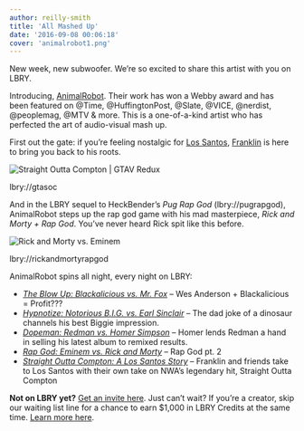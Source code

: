 ```yaml
---
author: reilly-smith
title: 'All Mashed Up'
date: '2016-09-08 00:06:18'
cover: 'animalrobot1.png'
---
```

New week, new subwoofer. We’re so excited to share this artist with you on LBRY.

Introducing, [AnimalRobot](https://www.facebook.com/animalrobot). Their work has won a Webby award and has been featured on @Time, @HuffingtonPost, @Slate, @VICE, @nerdist, @peoplemag, @MTV & more. This is a one-of-a-kind artist who has perfected the art of audio-visual mash up.

First out the gate: if you’re feeling nostalgic for [Los Santos](http://gta.wikia.com/wiki/Los_Santos_(HD_Universe)), [Franklin](http://gta.wikia.com/wiki/Franklin_Clinton) is here to bring you back to his roots.

![Straight Outta Compton | GTAV Redux](/img/news/gtav.png)

lbry://gtasoc

And in the LBRY sequel to HeckBender’s *Pug Rap God* (lbry://pugrapgod), AnimalRobot steps up the rap god game with his mad masterpiece, *Rick and Morty + Rap God*. You’ve never heard Rick spit like this before.

![Rick and Morty vs. Eminem](/img/news/rick.png)

lbry://rickandmortyrapgod

AnimalRobot spins all night, every night on LBRY:

- *[The Blow Up: Blackalicious vs. Mr. Fox](https://open.lbry.io/theblowup)* – Wes Anderson + Blackalicious = Profit???
- *[Hypnotize: Notorious B.I.G. vs. Earl Sinclair](https://open.lbry.io/hypnotize)* – The dad joke of a dinosaur channels his best Biggie impression.
- *[Dopeman: Redman vs. Homer Simpson](https://open.lbry.io/dopeman)* – Homer lends Redman a hand in selling his latest album to remixed results.
- *[Rap God: Eminem vs. Rick and Morty](https://open.lbry.io/rickandmortyrapgod)* – Rap God pt. 2
- *[Straight Outta Compton: A Los Santos Story](https://open.lbry.io/gtasoc)* – Franklin and friends take to Los Santos with their own take on NWA’s legendary hit, Straight Outta Compton

**Not on LBRY yet?** [Get an invite here](https://lbry.io/get). Just can’t wait? If you’re a creator, skip our waiting list line for a chance to earn $1,000 in LBRY Credits at the same time. [Learn more here](https://lbry.io/publish).
